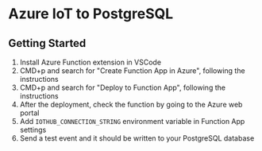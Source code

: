 # Azure IoT to PostgreSQL

## Getting Started

1. Install Azure Function extension in VSCode
1. CMD+p and search for "Create Function App in Azure", following the instructions
1. CMD+p and search for "Deploy to Function App", following the instructions
1. After the deployment, check the function by going to the Azure web portal
1. Add `IOTHUB_CONNECTION_STRING` environment variable in Function App settings 
1. Send a test event and it should be written to your PostgreSQL database  
